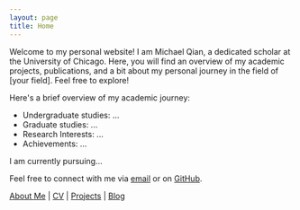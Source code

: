 ```yaml
---
layout: page
title: Home
---
```


Welcome to my personal website! I am Michael Qian, a dedicated scholar at the University of Chicago. Here, you will find an overview of my academic projects, publications, and a bit about my personal journey in the field of [your field]. Feel free to explore!

Here's a brief overview of my academic journey:
- Undergraduate studies: ...
- Graduate studies: ...
- Research Interests: ...
- Achievements: ...

I am currently pursuing...

Feel free to connect with me via [email](mailto:wanliqian965@gmail.com) or on [GitHub](https://github.com/Silverwings-zero).

[About Me](/aboutMe) | [CV](/cv.pdf) | [Projects](/Projects) | [Blog](/Blog)